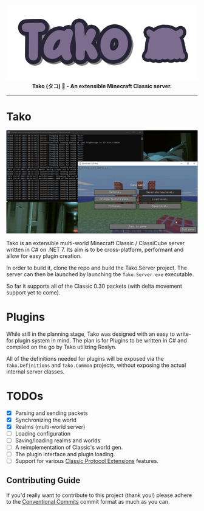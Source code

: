<p align="center">
  <img width="500" height="200" src="Meta/tako.png"><br>
  <b>Tako (タコ) 🐙 - An extensible Minecraft Classic server.</b>
</p>

---

# Tako

![A gif showcasing the ability to move between worlds in Tako](Meta/server.gif)

Tako is an extensible multi-world Minecraft Classic / ClassiCube server written in C# on .NET 7. Its aim is to be cross-platform, performant and allow for easy plugin creation.

In order to build it, clone the repo and build the Tako.Server project. The server can then be launched by launching the `Tako.Server.exe` executable.

So far it supports all of the Classic 0.30 packets (with delta movement support yet to come).

# Plugins

While still in the planning stage, Tako was designed with an easy to write-for plugin system in mind. The plan is for Plugins to be written in C# and compiled on the go by Tako utilizing Roslyn.

All of the definitions needed for plugins will be exposed via the `Tako.Definitions` and `Tako.Common` projects, without exposing the actual internal server classes.

# TODOs

- [x] Parsing and sending packets
- [x] Synchronizing the world
- [x] Realms (multi-world server)
- [ ] Loading configuration
- [ ] Saving/loading realms and worlds
- [ ] A reimplementation of Classic's world gen.
- [ ] The plugin interface and plugin loading.
- [ ] Support for various [Classic Protocol Extensions](https://wiki.vg/Classic_Protocol_Extension) features.

## Contributing Guide

If you'd really want to contribute to this project (thank you!) please adhere to the [Conventional Commits](https://www.conventionalcommits.org/en/v1.0.0/) commit format as much as you can.
